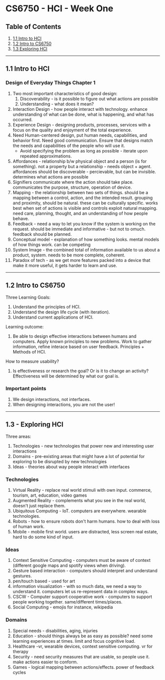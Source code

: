 # CS6750 - HCI - Week One

## Table of Contents
1. [1.1 Intro to HCI](#1.1-intro-to-hci)
2. [1.2 Intro to CS6750](#1.2-intro-to-cs6750)
3. [1.3 Exploring HCI](#1.3-exploring-hci)

---
## 1.1 Intro to HCI

### Design of Everyday Things Chapter 1
1. Two most important characteristics of good design:
    1. Discoverability - is it possible to figure out what actions are possible
    2. Understanding - what does it mean?
2. Interaction Design - how people interact with technology. enhance understanding of what can be done, what is happening, and what has occurred.
3. Experience Design - designing products, processes, services with a focus on the quality and enjoyment of the total experience.
4. Need Human-centered design, put human needs, capabilities, and behavior first. Need good communication. Ensure that designs match the needs and capabilities of the people who will use it.
    * Avoid specifying the problem as long as possible - iterate upon repeated approximations.
5. Affordances - relationship b/w physical object and a person (is for something). not a property but a relationship - needs object + agent. affordances should be discoverable - percievable, but can be invisible. determines what actions are possible
6. Signifiers communicate where the action should take place. communicates the purpose, structure, operation of device.
7. Mapping - the relationship between two sets of things. should be a mapping between a control, action, and the intended result. grouping and proximity, should be natural. these can be culturally specific. works best when set of actions is visible and controls exploit natural mapping. need care, planning, thought, and an understanding of how people behave.
8. Feedback - need a way to let you know if the system is working on the request. should be immediate and informative - but not to omuch. feedback should be planned.
9. Conceptual model - explanation of how something looks. mental models of how things work. can be competing
10. System Image - the combined total of information available to us about a product, system. needs to be more complete, coherent.
11. Paradox of tech - as we get more features packed into a device that make it more useful, it gets harder to learn and use.
---
## 1.2 Intro to CS6750
Three Learning Goals:
1. Understand the principles of HCI.
2. Understand the design life cycle (with iteration).
3. Understand current applications of HCI.

Learning outcome:
1. Be able to design effective interactions between humans and computers. Apply known principles to new problems. Work to gather information, refine interace based on user feedback. Principles + Methods of HCI.

How to measure usability?
1. Is effectiveness or research the goal? Or is it to change an activity? Effectiveness will be determined by what our goal is.

### Important points
1. We design interactions, not interfaces.
2. When designing interactions, you are not the user!

---

## 1.3 - Exploring HCI

Three areas:
1. Technologies - new technologies that power new and interesting user interactions
2. Domains - pre-existing areas that might have a lot of potential for exploring to be disrupted by new technologies
3. Ideas - theories about way people interact with interfaces


### Technologies
1. Virtual Reality - replace real world stimuli with own input. commerce, tourism, art, education, video games
2. Augmented Reality - complements what you see in the real world, doesn't just replace them.
3. Ubiquitous Computing - IoT. computers are everywhere. wearable technologies.
4. Robots - how to ensure robots don't harm humans. how to deal with loss of human work.
5. Mobile - mobile first world. users are distracted, less screen real estate, hard to do some kind of input.

### Ideas
1. Context Sensitive Computing - computers must be aware of context (different google maps and spotify views when driving).
2. Gesture based interaction - computers should interpret and understand gestures. 
3. pen/touch based - used for art
4. information visualization - with so much data, we need a way to understand it. computers let us re-represent data in complex ways.
5. CSCW - Computer support cooperative work - computers to support people working together. same/different times/places.
6. Social Computing - emojis for instance, wikipedia


### Domains
1. Special needs - disabilities, aging, injuries
2. Education - should things always be as easy as possible? need some learning experiences at times. limit and focus cognitive load.
3. Healthcare -vr, wearable devices, context sensitive computing. vr for therapy
4. Security - need security measures that are usable, so people use it. make actions easier to conform.
5. Games - logical mapping between actions/effects. power of feedback cycles